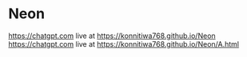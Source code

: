 # Neon
https://chatgpt.com
live at https://konnitiwa768.github.io/Neon
https://chatgpt.com
live at https://konnitiwa768.github.io/Neon/A.html
